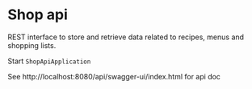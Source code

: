 # Shop api

REST interface to store and retrieve data related to recipes, menus and shopping lists.

Start `ShopApiApplication`

See http://localhost:8080/api/swagger-ui/index.html for api doc
